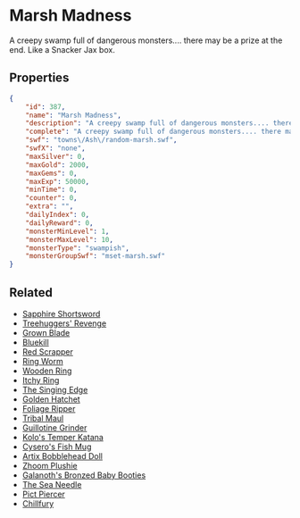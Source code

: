 # Marsh Madness

A creepy swamp full of dangerous monsters.... there may be a prize at the end. Like a Snacker Jax box.

## Properties

```json
{
    "id": 387,
    "name": "Marsh Madness",
    "description": "A creepy swamp full of dangerous monsters.... there may be a prize at the end. Like a Snacker Jax box.",
    "complete": "A creepy swamp full of dangerous monsters.... there may be a prize at the end. Like a Snacker Jax box.",
    "swf": "towns\/Ash\/random-marsh.swf",
    "swfX": "none",
    "maxSilver": 0,
    "maxGold": 2000,
    "maxGems": 0,
    "maxExp": 50000,
    "minTime": 0,
    "counter": 0,
    "extra": "",
    "dailyIndex": 0,
    "dailyReward": 0,
    "monsterMinLevel": 1,
    "monsterMaxLevel": 10,
    "monsterType": "swampish",
    "monsterGroupSwf": "mset-marsh.swf"
}
```

## Related

- [Sapphire Shortsword](../items/67-sapphire-shortsword.md)
- [Treehuggers' Revenge](../items/79-treehuggers-revenge.md)
- [Grown Blade](../items/83-grown-blade.md)
- [Bluekill](../items/98-bluekill.md)
- [Red Scrapper](../items/109-red-scrapper.md)
- [Ring Worm](../items/116-ring-worm.md)
- [Wooden Ring](../items/130-wooden-ring.md)
- [Itchy Ring](../items/132-itchy-ring.md)
- [The Singing Edge](../items/135-the-singing-edge.md)
- [Golden Hatchet](../items/137-golden-hatchet.md)
- [Foliage Ripper](../items/141-foliage-ripper.md)
- [Tribal Maul](../items/142-tribal-maul.md)
- [Guillotine Grinder](../items/143-guillotine-grinder.md)
- [Kolo's Temper Katana](../items/161-kolo-s-temper-katana.md)
- [Cysero's Fish Mug](../items/162-cysero-s-fish-mug.md)
- [Artix Bobblehead Doll](../items/163-artix-bobblehead-doll.md)
- [Zhoom Plushie](../items/164-zhoom-plushie.md)
- [Galanoth's Bronzed Baby Booties](../items/166-galanoth-s-bronzed-baby-booties.md)
- [The Sea Needle](../items/183-the-sea-needle.md)
- [Pict Piercer](../items/184-pict-piercer.md)
- [Chillfury](../items/190-chillfury.md)

